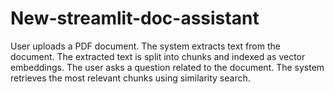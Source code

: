 # New-streamlit-doc-assistant
User uploads a PDF document. The system extracts text from the document. The extracted text is split into chunks and indexed as vector embeddings. The user asks a question related to the document. The system retrieves the most relevant chunks using similarity search.
